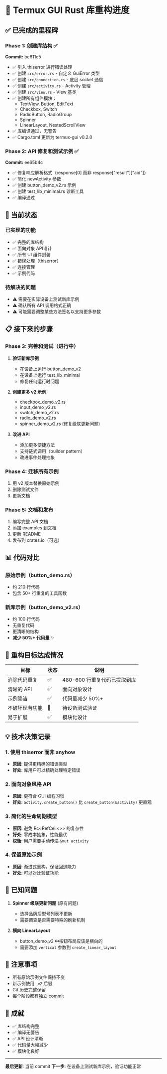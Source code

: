 # 🚀 Termux GUI Rust 库重构进度

## ✅ 已完成的里程碑

### Phase 1: 创建库结构 ✅
**Commit:** be611e5

- ✅ 引入 thiserror 进行错误处理
- ✅ 创建 `src/error.rs` - 自定义 GuiError 类型
- ✅ 创建 `src/connection.rs` - 底层 socket 通信
- ✅ 创建 `src/activity.rs` - Activity 管理
- ✅ 创建 `src/view.rs` - View 基类
- ✅ 创建所有组件模块：
  - TextView, Button, EditText
  - Checkbox, Switch
  - RadioButton, RadioGroup
  - Spinner
  - LinearLayout, NestedScrollView
- ✅ 库编译通过，无警告
- ✅ Cargo.toml 更新为 termux-gui v0.2.0

### Phase 2: API 修复和测试示例 ✅  
**Commit:** ee65b4c

- ✅ 修复响应解析格式（response[0] 而非 response["result"]["aid"]）
- ✅ 简化 newActivity 参数
- ✅ 创建 button_demo_v2.rs 示例
- ✅ 创建 test_lib_minimal.rs 诊断工具
- ✅ 编译通过

## 🔄 当前状态

### 已实现的功能
- ✅ 完整的库结构
- ✅ 面向对象 API设计
- ✅ 所有 UI 组件封装
- ✅ 错误处理（thiserror）
- ✅ 连接管理
- ✅ 示例代码

### 待解决的问题
- ⚠️ 需要在实际设备上测试新库示例
- ⚠️ 确认所有 API 调用格式正确
- ⚠️ 可能需要调整某些方法签名以支持更多参数

## 📋 接下来的步骤

### Phase 3: 完善和测试（进行中）

1. **验证新库示例** 
   - 在设备上运行 button_demo_v2
   - 在设备上运行 test_lib_minimal  
   - 修复任何运行时问题

2. **创建更多 v2 示例**
   - checkbox_demo_v2.rs
   - input_demo_v2.rs
   - switch_demo_v2.rs
   - radio_demo_v2.rs
   - spinner_demo_v2.rs (修复级联更新问题)

3. **改进 API**
   - 添加更多便捷方法
   - 支持链式调用（builder pattern）
   - 改进事件处理抽象

### Phase 4: 迁移所有示例

1. 用 v2 版本替换原始示例
2. 删除测试文件
3. 更新文档

### Phase 5: 文档和发布

1. 编写完整 API 文档
2. 添加 examples 到文档
3. 更新 README
4. 发布到 crates.io（可选）

## 📊 代码对比

### 原始示例（button_demo.rs）
- 约 210 行代码
- 包含 50+ 行重复的工具函数

### 新库示例（button_demo_v2.rs）
- 约 100 行代码
- 无重复代码
- 更清晰的结构
- **减少 50%+ 代码量** ✨

## 🎯 重构目标达成情况

| 目标 | 状态 | 说明 |
|------|------|------|
| 消除代码重复 | ✅ | 480-600 行重复代码已提取到库 |
| 清晰的 API | ✅ | 面向对象设计 |
| 示例简洁 | ✅ | 代码量减少 50%+ |
| 不破坏现有功能 | 🔄 | 待设备测试验证 |
| 易于扩展 | ✅ | 模块化设计 |

## 💡 技术决策记录

### 1. 使用 thiserror 而非 anyhow
- **原因**: 提供更精确的错误类型
- **好处**: 库用户可以精确处理特定错误

### 2. 面向对象风格 API
- **原因**: 更符合 GUI 编程习惯
- **好处**: `activity.create_button()` 比 `create_button(&activity)` 更直观

### 3. 简化的生命周期模型
- **原因**: 避免 Rc<RefCell<>> 的复杂性
- **好处**: 零成本抽象，性能最优
- **权衡**: 用户需要手动传递 `&mut activity`

### 4. 保留原始示例
- **原因**: 渐进式重构，保证回退能力
- **好处**: 可以对比验证功能

## 🐛 已知问题

1. **Spinner 级联更新问题** (原有问题)
   - 选择品牌后型号列表不更新
   - 需要调查是否需要特殊的刷新机制

2. **横向 LinearLayout**
   - button_demo_v2 中按钮布局应该是横向的
   - 需要添加 `vertical` 参数到 `create_linear_layout`

## 📝 注意事项

- 所有原始示例文件保持不变
- 新示例使用 `_v2` 后缀
- Git 历史完整保留
- 每个阶段都有独立 commit

## 🎉 成就

- ✅ 库结构完整
- ✅ 编译无警告
- ✅ API 设计清晰
- ✅ 代码量大幅减少
- ✅ 模块化良好

---

**最后更新**: 当前 commit
**下一步**: 在设备上测试新库示例，验证功能正常
